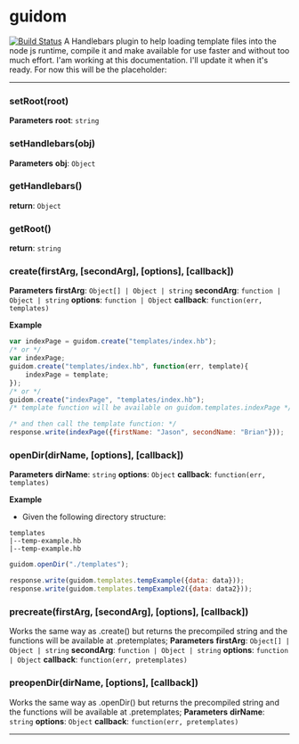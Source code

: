 # guidom
[![Build Status](https://travis-ci.org/Jetthiago/guidom.svg?branch=master)](https://travis-ci.org/Jetthiago/guidom)
A Handlebars plugin to help loading template files into the node js runtime, compile it and make available for use faster and without too much effort.
I'am working at this documentation. I'll update it when it's ready. For now this will be the placeholder:

* * *
### setRoot(root) 
**Parameters**
**root**: `string`

### setHandlebars(obj) 
**Parameters**
**obj**: `Object`

### getHandlebars()
**return**: `Object`

### getRoot()
**return**: `string`

### create(firstArg, [secondArg], [options], [callback]) 
**Parameters**
**firstArg**: `Object[] | Object | string`
**secondArg**: `function | Object | string`
**options**: `function | Object`
**callback**: `function(err, templates)`

**Example**
```js
var indexPage = guidom.create("templates/index.hb");
/* or */
var indexPage;
guidom.create("templates/index.hb", function(err, template){
    indexPage = template;
});
/* or */
guidom.create("indexPage", "templates/index.hb");
/* template function will be available on guidom.templates.indexPage */

/* and then call the template function: */
response.write(indexPage({firstName: "Jason", secondName: "Brian"}));
```

### openDir(dirName, [options], [callback]) 
**Parameters**
**dirName**: `string`
**options**: `Object`
**callback**: `function(err, templates)`

**Example**
- Given the following directory structure:
```
templates
|--temp-example.hb
|--temp-example.hb
```

```js
guidom.openDir("./templates");

response.write(guidom.templates.tempExample({data: data}));
response.write(guidom.templates.tempExample2({data: data2}));
```

### precreate(firstArg, [secondArg], [options], [callback]) 
Works the same way as .create() but returns the precompiled string and the functions will be available at .pretemplates;
**Parameters**
**firstArg**: `Object[] | Object | string`
**secondArg**: `function | Object | string`
**options**: `function | Object`
**callback**: `function(err, pretemplates)`

### preopenDir(dirName, [options], [callback]) 
Works the same way as .openDir() but returns the precompiled string and the functions will be available at .pretemplates;
**Parameters**
**dirName**: `string`
**options**: `Object`
**callback**: `function(err, pretemplates)`

* * *
